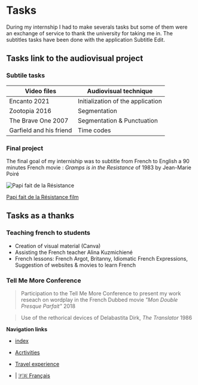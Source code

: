 # Tasks

During my internship I had to make severals tasks but some of them were an exchange of service to thank the university for taking me in. The subtitles tasks have been done with the application Subtitle Edit.

## Tasks link to the audiovisual project
### Subtile tasks

 Video files|Audiovisual technique 
------------|----------------------------------
Encanto 2021|Initialization of the application
Zootopia 2016|Segmentation
The Brave One 2007|Segmentation & Punctuation 
Garfield and his friend|Time codes


### Final project
The final goal of my interniship was to subtitle from French to English a 90 minutes French movie : 
*Gramps is in the Resistance* of 1983 by Jean-Marie Poiré

![Papi fait de la Résistance](https://fr.web.img3.acsta.net/medias/nmedia/18/70/00/89/20322427.jpg)


[Papi fait de la Résistance film](https://archive.org/details/papy-fait-de-la-resistance-1983)

## Tasks as a thanks 

### Teaching french to students
* Creation of visual material (Canva)
* Assisting the French teacher Alina Kuzmichiené
* French lessons: French Argot, Britanny, Idiomatic French Expressions, Suggestion of websites & movies to learn French
  
### Tell Me More Conference 
 > Participation to the Tell Me More Conference to present my work reseach on wordplay in the French Dubbed movie 
_"Mon Double Presque Parfait"_ 2018

 > Use of the rethorical devices of Delabastita Dirk, *The Translator* 1986


**Navigation links**


* [index](index)
  

*  [Acrtivities](2-Activities)
  
  
*  [Travel experience](3-Travel%20experience)

*  | [🇫🇷 Français](/fr/2-Activities.md)



